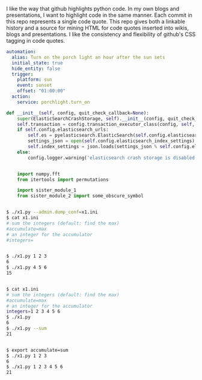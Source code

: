 I like the way that github highlights python code. In my own blogs and presentations,
I want to highlight code in the same manner. Each commit in this repo represents a single
code quote. This repo gives both a linkable history and a source for mining HTML for code
quotes inserted into wikis, blogs and presentations. I like the consistency and flexibility
of github's CSS tagging in code quotes.


```yaml
automation:
  alias: Turn on the porch light an hour after the sun sets
  initial_state: true
  hide_entity: false
  trigger:
    platform: sun
    event: sunset
    offset: "01:00:00"  
  action:
    service: porchlight.turn_on

```

```python
def __init__(self, config, quit_check_callback=None):
    super(ElasticSearchCrashStorage, self).__init__(config, quit_check_callback)
    self.transaction = config.transaction_executor_class(config, self, quit_check_callback)
    if self.config.elasticsearch_urls:
        self.es = pyelasticsearch.ElasticSearch(self.config.elasticsearch_urls, timeout=self.config.timeout)
        settings_json = open(self.config.elasticsearch_index_settings).read()
        self.index_settings = json.loads(settings_json % self.config.elasticsearch_doctype)
    else:
        config.logger.warning('elasticsearch crash storage is disabled.')
```

```python

    import numpy.fft
    from itertools import permutations 

```

```python
    import sister_module_1
    from sister_module_2 import some_obscure_symbol    

```

```bash

$ ./x1.py --admin.dump_conf=x1.ini
$ cat x1.ini
# sum the integers (default: find the max)
#accumulate=max
# an integer for the accumulator
#integers=


$ ./x1.py 1 2 3
6
$ ./x1.py 4 5 6
15


$ cat x1.ini
# sum the integers (default: find the max)
#accumulate=max
# an integer for the accumulator
integers=1 2 3 4 5 6
$ ./x1.py
6
$ ./x1.py --sum
21


$ export accumulate=sum
$ ./x1.py 1 2 3
6
$ ./x1.py 1 2 3 4 5 6
21





```
